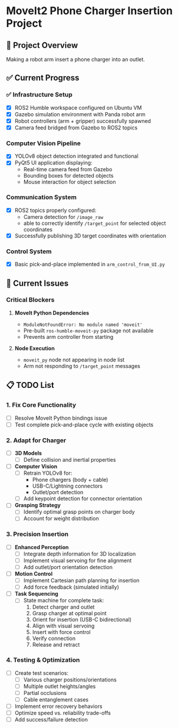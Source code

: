 # MoveIt2 Phone Charger Insertion Project

## 🎯 Project Overview

Making a robot arm insert a phone charger into an outlet.

## ✅ Current Progress

### ✅ Infrastructure Setup
- [x] ROS2 Humble workspace configured on Ubuntu VM
- [x] Gazebo simulation environment with Panda robot arm
- [x] Robot controllers (arm + gripper) successfully spawned
- [x] Camera feed bridged from Gazebo to ROS2 topics

### Computer Vision Pipeline
- [x] YOLOv8 object detection integrated and functional
- [x] PyQt5 UI application displaying:
  - Real-time camera feed from Gazebo
  - Bounding boxes for detected objects
  - Mouse interaction for object selection

### Communication System
- [x] ROS2 topics properly configured:
  - Camera detection for `/image_raw`
  - able to correctly identify `/target_point` for selected object coordinates
- [x] Successfully publishing 3D target coordinates with orientation

### Control System
- [x] Basic pick-and-place implemented in `arm_control_from_UI.py`

## 🚧 Current Issues

### Critical Blockers
1. **MoveIt Python Dependencies**
   - `ModuleNotFoundError: No module named 'moveit'`
   - Pre-built `ros-humble-moveit-py` package not available
   - Prevents arm controller from starting

2. **Node Execution**
   - `moveit_py` node not appearing in node list
   - Arm not responding to `/target_point` messages

## 📋 TODO List

### 1. Fix Core Functionality
- [ ] Resolve MoveIt Python bindings issue
- [ ] Test complete pick-and-place cycle with existing objects

### 2. Adapt for Charger
- [ ] **3D Models**
  - [ ] Define collision and inertial properties

- [ ] **Computer Vision**
  - [ ] Retrain YOLOv8 for:
    - Phone chargers (body + cable)
    - USB-C/Lightning connectors
    - Outlet/port detection
  - [ ] Add keypoint detection for connector orientation

- [ ] **Grasping Strategy**
  - [ ] Identify optimal grasp points on charger body
  - [ ] Account for weight distribution

### 3. Precision Insertion
- [ ] **Enhanced Perception**
  - [ ] Integrate depth information for 3D localization
  - [ ] Implement visual servoing for fine alignment
  - [ ] Add outlet/port orientation detection

- [ ] **Motion Control**
  - [ ] Implement Cartesian path planning for insertion
  - [ ] Add force feedback (simulated initially)

- [ ] **Task Sequencing**
  - [ ] State machine for complete task:
    1. Detect charger and outlet
    2. Grasp charger at optimal point
    3. Orient for insertion (USB-C bidirectional)
    4. Align with visual servoing
    5. Insert with force control
    6. Verify connection
    7. Release and retract

### 4. Testing & Optimization
- [ ] Create test scenarios:
  - [ ] Various charger positions/orientations
  - [ ] Multiple outlet heights/angles
  - [ ] Partial occlusions
  - [ ] Cable entanglement cases
- [ ] Implement error recovery behaviors
- [ ] Optimize speed vs. reliability trade-offs
- [ ] Add success/failure detection
